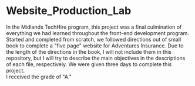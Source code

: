 # Website_Production_Lab
In the Midlands TechHire program, this project was a final culmination of everything we had learned throughout the front-end development program. Started and completed from scratch, we followed directions out of small book to complete a "five page" website for Adventures Insurance. Due to the length of the directions in the book, I will not include them in this repository, but I will try to describe the main objectives in the descriptions of each file, respectively. We were given three days to complete this project.
<br/>
I received the grade of "A." 
